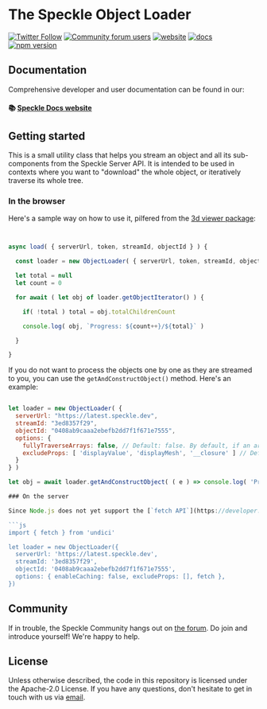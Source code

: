 # The Speckle Object Loader

[![Twitter Follow](https://img.shields.io/twitter/follow/SpeckleSystems?style=social)](https://twitter.com/SpeckleSystems) [![Community forum users](https://img.shields.io/discourse/users?server=https%3A%2F%2Fspeckle.community&style=flat-square&logo=discourse&logoColor=white)](https://speckle.community) [![website](https://img.shields.io/badge/https://-speckle.systems-royalblue?style=flat-square)](https://speckle.systems) [![docs](https://img.shields.io/badge/docs-speckle.guide-orange?style=flat-square&logo=read-the-docs&logoColor=white)](https://speckle.guide/dev/) [![npm version](https://badge.fury.io/js/%40speckle%2Fobjectloader.svg)](https://badge.fury.io/js/%40speckle%2Fobjectloader)

## Documentation

Comprehensive developer and user documentation can be found in our:

#### 📚 [Speckle Docs website](https://speckle.guide/dev/)

## Getting started

This is a small utility class that helps you stream an object and all its sub-components from the Speckle Server API. It is intended to be used in contexts where you want to "download" the whole object, or iteratively traverse its whole tree.

### In the browser

Here's a sample way on how to use it, pilfered from the [3d viewer package](../viewer):

```js


async load( { serverUrl, token, streamId, objectId } ) {

  const loader = new ObjectLoader( { serverUrl, token, streamId, objectId } )

  let total = null
  let count = 0

  for await ( let obj of loader.getObjectIterator() ) {

    if( !total ) total = obj.totalChildrenCount

    console.log( obj, `Progress: ${count++}/${total}` )

  }

}

```

If you do not want to process the objects one by one as they are streamed to you, you can use the `getAndConstructObject()` method. Here's an example: 

```js

let loader = new ObjectLoader( {
  serverUrl: "https://latest.speckle.dev", 
  streamId: "3ed8357f29", 
  objectId: "0408ab9caaa2ebefb2dd7f1f671e7555",
  options: {
    fullyTraverseArrays: false, // Default: false. By default, if an array starts with a primitive type, it will not be traversed. Set it to true if you want to capture scenarios in which lists can have intersped objects and primitives, e.g. [ 1, 2, "a", { important object } ]
    excludeProps: [ 'displayValue', 'displayMesh', '__closure' ] // Default: []. Any prop names that you pass in here will be ignored from object construction traversal. 
  }
} )

let obj = await loader.getAndConstructObject( ( e ) => console.log( 'Progress', e ) )

### On the server

Since Node.js does not yet support the [`fetch API`](https://developer.mozilla.org/en-US/docs/Web/API/Fetch_API/Using_Fetch), you'll need to provide your own `fetch` function in the options object. Note that `fetch` must return a [Web Stream](https://nodejs.org/api/webstreams.html), so [node-fetch](https://github.com/node-fetch/node-fetch) won't work, but [node/undici's](https://undici.nodejs.org/) implementation will.

```js
import { fetch } from 'undici'

let loader = new ObjectLoader({
  serverUrl: 'https://latest.speckle.dev',
  streamId: '3ed8357f29',
  objectId: '0408ab9caaa2ebefb2dd7f1f671e7555',
  options: { enableCaching: false, excludeProps: [], fetch },
})
```

## Community

If in trouble, the Speckle Community hangs out on [the forum](https://speckle.community). Do join and introduce yourself! We're happy to help.

## License

Unless otherwise described, the code in this repository is licensed under the Apache-2.0 License. If you have any questions, don't hesitate to get in touch with us via [email](mailto:hello@speckle.systems).
